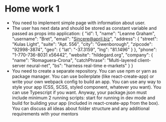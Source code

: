 # Home work 1
* You need to implement simple page with information about user.
* The user has next data and should be stored as constant variable and passed as props into application:
{
    "id": 1,
    "name": "Leanne Graham",
    "username": "Bret",
    "email": "Sincere@april.biz",
    "address": {
      "street": "Kulas Light",
      "suite": "Apt. 556",
      "city": "Gwenborough",
      "zipcode": "92998-3874",
      "geo": {
        "lat": "-37.3159",
        "lng": "81.1496"
      }
    },
    "phone": "1-770-736-8031 x56442",
    "website": "hildegard.org",
    "company": {
      "name": "Romaguera-Crona",
      "catchPhrase": "Multi-layered client-server neural-net",
      "bs": "harness real-time e-markets"
    }
  }
* You need to create a separate repository. You can use npm or yarn as package manager.
  You can use boilerplate (like react-create-app) or write your own webpack config to build an app.
  You can use any way to style your app (CSS, SCSS, styled component, whatever you want).
  You can use Typescript if you want. Anyway, your package.json must include minimum 2 
  running scripts: start for running in dev mode and build for building your app
  (included in react-create-app from the box). You can discuss all ideas about folder
  structure and any additional requirements with your mentors
